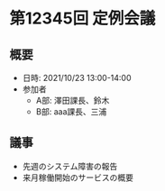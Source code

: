 # 第12345回 定例会議

## 概要
- 日時: 2021/10/23 13:00-14:00
- 参加者
  - A部: 澤田課長、鈴木
  - B部: aaa課長、三浦

## 議事
- 先週のシステム障害の報告
- 来月稼働開始のサービスの概要

